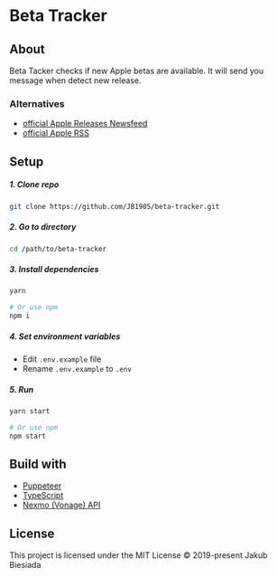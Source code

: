 # Beta Tracker

## About

Beta Tacker checks if new Apple betas are available. It will send you message when detect new release.

### Alternatives

- [official Apple Releases Newsfeed](https://developer.apple.com/news/releases/)
- [official Apple RSS](https://developer.apple.com/news/releases/)

## Setup

##### 1. Clone repo

```sh
git clone https://github.com/JB1905/beta-tracker.git
```

##### 2. Go to directory

```sh
cd /path/to/beta-tracker
```

##### 3. Install dependencies

```sh
yarn

# Or use npm
npm i
```

##### 4. Set environment variables

- Edit `.env.example` file
- Rename `.env.example` to `.env`

##### 5. Run

```sh
yarn start

# Or use npm
npm start
```

## Build with

- [Puppeteer](https://pptr.dev/)
- [TypeScript](https://www.typescriptlang.org/)
- [Nexmo (Vonage) API](https://developer.nexmo.com/)

## License

This project is licensed under the MIT License © 2019-present Jakub Biesiada
